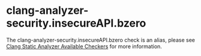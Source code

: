 # clang-analyzer-security.insecureAPI.bzero

The clang-analyzer-security.insecureAPI.bzero check is an alias, please
see [Clang Static Analyzer Available
Checkers](https://clang.llvm.org/docs/analyzer/checkers.html#security-insecureapi-bzero)
for more information.
